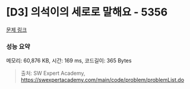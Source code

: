 # [D3] 의석이의 세로로 말해요 - 5356 

[문제 링크](https://swexpertacademy.com/main/code/problem/problemDetail.do?contestProbId=AWVWgkP6sQ0DFAUO) 

### 성능 요약

메모리: 60,876 KB, 시간: 169 ms, 코드길이: 365 Bytes



> 출처: SW Expert Academy, https://swexpertacademy.com/main/code/problem/problemList.do